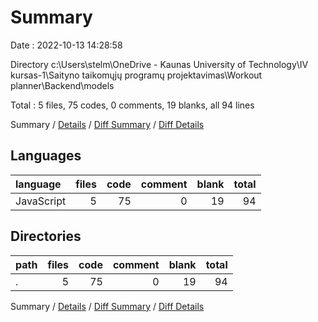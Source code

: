# Summary

Date : 2022-10-13 14:28:58

Directory c:\\Users\\stelm\\OneDrive - Kaunas University of Technology\\IV kursas-1\\Saityno taikomųjų programų projektavimas\\Workout planner\\Backend\\models

Total : 5 files,  75 codes, 0 comments, 19 blanks, all 94 lines

Summary / [Details](details.md) / [Diff Summary](diff.md) / [Diff Details](diff-details.md)

## Languages
| language | files | code | comment | blank | total |
| :--- | ---: | ---: | ---: | ---: | ---: |
| JavaScript | 5 | 75 | 0 | 19 | 94 |

## Directories
| path | files | code | comment | blank | total |
| :--- | ---: | ---: | ---: | ---: | ---: |
| . | 5 | 75 | 0 | 19 | 94 |

Summary / [Details](details.md) / [Diff Summary](diff.md) / [Diff Details](diff-details.md)
